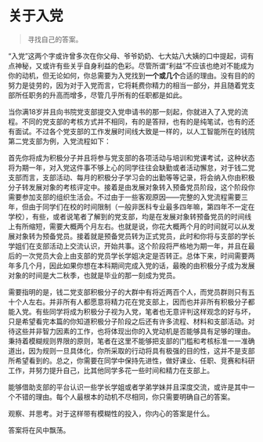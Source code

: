 # 关于入党

> 寻找自己的答案。

“入党”这两个字或许曾多次在你父母、爷爷奶奶、七大姑八大姨的口中提起，词有点神秘，又或许有些关乎自身利益的色彩。尽管所谓“利益”不应该也绝对不能成为你的动机，但无论如何，你总需要为入党找到**一个或几个**合适的理由。没有目的的努力是徒劳的，因为对于入党而言，它将耗费你精力的相当一部分，并且随着党支部所任职务的升高而增多，尽管几乎所有的任职都是如此。

当你满18岁并且向书院党支部提交入党申请书的那一刻起，你就进入了入党的流程。不同的党支部的考核方式并不相同，有的是答辩，也有的是纯笔试，也有的还有面试。不过各个党支部的工作发展时间线大致是一样的，以人工智能所在的钱院第二党支部为例，入党流程如下：

首先你将成为积极分子并且将参与党支部的各项活动与培训和党课考试，这种状态将为期一年，对入党这件事不够上心的同学往往会缺勤或者活动懈怠，对于钱二党支部而言，支部活动、每月的积极分子学习会的出勤等等记录，将会纳入你由积极分子转发展对象的考核评定中。接着是由发展对象转入预备党员阶段，这个阶段你需要参加支部的组织生活会。不过由于一些客观原因——完整的入党流程需要三年，但由于同学们在校的时间限制（一般非医科专业最多四年嘛，第四年不一定在学校），有些，或者说笔者了解到的党支部，均是在发展对象转预备党员的时间线上有所缩短，需要大概两个月左右。也就是说，你花大概两个月的时间就可以从发展对象转为预备党员。接着就是预备党员转为正式党员，此时和你将与支部的学长学姐们在支部活动上交流认识，开始共事。这个阶段将严格地为期一年，并且在最后的一次党员大会上由支部的党员学长学姐决定是否转正。总体下来，时间需要两年多几个月，因此如果你想在本科期间完成入党的话，最晚的由积极分子成为发展对象的时间是大二秋季，也就是毕业的那一刻成为党员。

需要指明的是，钱二党支部积极分子的大群中有将近两百个人，而党员群则只有五十个人左右。并非所有人都愿意将精力花在党支部上，因而也并非所有积极分子都能入党。有些同学将成为积极分子视为入党，笔者也无意评判这样观念的好与坏，只是希望看完本篇的你知道积极分子阶段之后还有许多流程、材料和支部活动。对待这些并非智力因素的工作，也将体现出你的入党动机是否能够具有足够的理由。秉持着模糊规则界限的原则，笔者在这里不能够把支部的门槛和考核标准一一准确道出，因为规则一旦具体化，你所采取的行动将具有极强的目的性，这并不是支部所希望看到的。总之，你需要在同学中保持先进性，做好课业、任职、竞赛和科研工作，并努力提升自己，比其他同学多花一些时间和精力在支部上。

能够借助支部的平台认识一些学长学姐或者学弟学妹并且深度交流，或许是其中一个不错的理由。每个人最根本的动机不尽相同，你只需要明确自己的答案。

观察、并思考。对于这样带有模糊性的投入，你内心的答案是什么。

答案将在风中飘荡。
